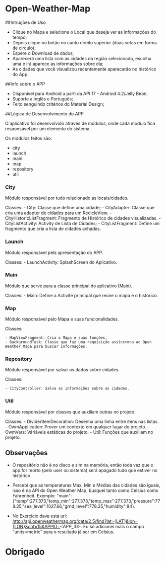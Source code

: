 # Open-Weather-Map

##Intruções de Uso

- Clique no Mapa e selecione o Local que deseja ver as informações do tempo;
- Depois clique no botão no canto direito superior (duas setas em forma de circulo);
- Espere o Download de dados;
- Aparecerá uma lista com as cidades da região selecionada, escolha uma e irá aparece as informações sobre ela;
- As cidades que você visualizou recentemente aparecerão no histórico do App.

##Info sobre o APP

- Disponível para Android a parti da API 17 - Android 4.2/Jelly Bean;
- Suporte a inglês e Português;
- Feito senguindo critérios do Material Design;

##Lógica de Desenvolvimento do APP

O aplicativo foi desenvolvido através de módulos, onde cada modulo fica responsável por um elemento do sistema.

Os módulos feitos são:

- city
- launch
- main
- map
- repository
- util

### City

Módulo responsável por tudo relacionado as locais/cidades.

Classes:
	- City: Classe que define uma cidade;
	- CityAdapter: Classe que cria uma adapter de cidades para um RecicleView.
	- CityHistoricListFragment: Fragmento de Histórico de cidades visualizadas.
	- CityListActivity: Activity de Lista de Cidades;
	- CityListFragment: Define um fragmento que cria a lista de cidades achadas.

### Launch

Módulo responsável pela apresentação do APP.
	
Classes:
	- LaunchActivity: SplashScreen do Aplicativo.

### Main

Módulo que serve para a classe principal do aplicativo (Main).

Classes:
	- Main: Define a Activite principal que reúne o mapa e o histórico.

### Map

Módulo responsável pelo Mapa e suas funcionalidades.

Classes:

	- MapViewFragment: Cria o Mapa e suas funções.
	- BackgroundTask: Classe que faz uma requisição assíncrona ao Open Weather Mapa para buscar informações.

### Repository

Módulo responsável por salvar os dados sobre cidades.

Classes:
	
	- CityController: Salva as informações sobre as cidades.

### Util

Módulo responsável por classes que auxiliam outras no projeto.

Classes:
	- DividerItemDecoration: Desenha uma linha entre itens nas listas.
	- OwmApplication: Prover um contexto em qualquer lugar do projeto.
	- OwmVars: Váriáveis estáticas do projeto.
	- Util: Funções que auxiliam no projeto.

## Observações

 - O repositório não é no disco e sim na memória, então toda vez que o app for morto (pelo user ou sistema) será apagado tudo que estiver no histórico.

 - Percebi que as temperaturas Max, Min e Médias das cidades são iguais, isso é na API do Open Weather Map, busquei tanto como Celsius como Fahrenheit. Exemplo: "main":{"temp":277.373,"temp_min":277.373,"temp_max":277.373,"pressure":778.35,"sea_level":1027.66,"grnd_level":778.35,"humidity":84}.

 - No Exércicio dava está url: http://api.openweathermap.org/data/2.5/find?lat={LAT}&lon={LON}&cnt=15&APPID=<APP_ID>​. Eu só adicionei mais o campo "units=metric" para o resultado já ser em Celsius.

 # Obrigado